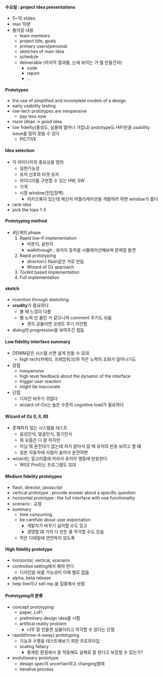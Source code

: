 #### 수요일 : project idea presentations

* 5~10 slides
* max 10분
* 들어갈 내용
    * team members
    * project title, goals
    * primary users(persona)
    * sketches of main idea
    * schedule
    * deliverable (마지막 결과물, 눈에 보이는 거 뭘 만들건지)
        * code
        * report
        * ...

#### Prototypes

* the use of simplified and incomplete models of a design
* early usability testing
* low-tech prototypes are inexpensive
    * pay less now
* more ideas -> good idea
* low fidelity(충성도, 실물에 얼마나 가깝냐) prototype도 HiFi만큼 usability issue를 많이 찾을 수 있다
    * PICTIVE

#### Idea selection

* 각 아이디어의 중요성을 정의
    * 실현가능성
    * 유저 선호와 타겟 유저
    * 아이디어를 구현할 수 있는 HW, SW
    * 가격
    * 시장 window(진입장벽)
        * 카카오톡이 있는데 메신저 어플리케이션을 개발하려 하면 window가 좁다
* rank idea
* pick the tops 1-5

#### Prototyping method

* 4단계의 phase
    1. Rapid low-fi implementation
        * 마분지, 골판지
        * walkthrough : 유저의 동작을 시뮬레이션해보며 문제점 발견
    1. Rapid prototyping
        * director나 flash같은 거로 만듬
        * Wizard of Oz approach
    1. Toolkit based implementation
    1. Full implementation

#### sketch

* invention through sketching
* **crudity**가 중요하다
    * 볼 때 느낌이 다름
    * 별 노력 안 들인 거 같으니까 comment 주기도 쉬움
        * 괜히 공들이면 코멘트 주기 미안함
* dialog의 progression을 보여주긴 힘듬

#### Low fidelity interface summary

* DENIM같은 시스템 쓰면 쉽게 만들 수 있대
    * high tech(카메라, 프레임워크)와 적은 노력의 조화가 일어나기도
* 장점
    * inexpensive
    * high level feedback about the dynamic of the interface
    * trigger user reaction
    * might be inaccurate
* 단점
    * 디자인 바꾸기 귀찮다
    * wizard-of-Oz는 높은 수준의 cognitive load가 필요하다


#### Wizard of Oz (I, II, III)

* 존재하지 않는 시스템을 테스트
    * 음성인식, 얼굴인식, 필기인식
    * 뭐 요즘은 다 잘 하지만
    * 아님 뭐 운전대가 없는데 차가 알아서 갈 때 유저의 반응 보려고 할 떄
    * 일본 자동차에 사람이 숨어서 운전하면
* wizard는 알고리즘에 따라서 유저의 행동에 반응한다
    * WOZ Pro라는 프로그램도 있대

#### Medium fidelity prototypes

* flash, director, javascript
* vertical prototype : provide answer about a specific question
* horizontal prototype : the full interface with noe functionality
* scenario : 교점
* summary
    * time consuming
    * be carefule about user expectation
        * 개발자가 바꾸기 싫어할 수도 있고
        * 경영할 떄 거의 다 만든 줄 착각할 수도 있음
    * 작은 디테일에 연연하지 않도록

#### High fidelity prototype

* horizontal, vertical, scenario
* controlled setting에서 해야 한다
    * 디자인을 바꿀 가능성이 이제 별로 없음
* alpha, beta release
* help line이나 sell rep.을 집중해서 보렴

#### Prototyping의 분류

* concept prototyping
    * paper, LoFi
    * preliminary design idea를 시험
    * artifical reality problem
        * 너무 잘 만들면 실물이라고 착각할 수 있다는 단점
* rapid(throw-it-away) prototyping
    * 기능과 수행을 테스트해보기 위한 프로토타입
    * scaling fallacy
        * 통제된 환경에서 잘 작동해도 실제로 잘 된다고 보장할 수 있는가?
* evolutionary prototype
    * design spec이 uncertain하고 changing할때
    * iterative process

